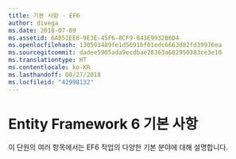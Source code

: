 ```yaml
---
title: 기본 사항 - EF6
author: divega
ms.date: 2018-07-09
ms.assetid: 6AB51EE8-9E3E-45F6-8CF9-843E9932B6D4
ms.openlocfilehash: 130593489fe1d5691bf01edc6663d82fd39976ea
ms.sourcegitcommit: dadee5905ada9ecdbae28363a682950383ce3e10
ms.translationtype: HT
ms.contentlocale: ko-KR
ms.lasthandoff: 08/27/2018
ms.locfileid: "42998132"
---
```

# <a name="entity-framework-6-fundamentals"></a>Entity Framework 6 기본 사항
이 단원의 여러 항목에서는 EF6 작업의 다양한 기본 분야에 대해 설명합니다.
